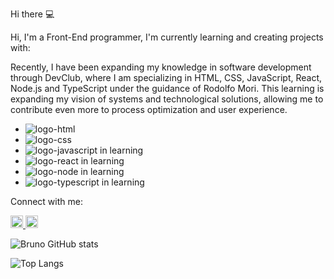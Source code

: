 Hi there :computer:

Hi, I'm a Front-End programmer, I'm currently learning and creating projects with:

Recently, I have been expanding my knowledge in software development through DevClub, where I am specializing in HTML, CSS, JavaScript, React, Node.js and TypeScript under the guidance of Rodolfo Mori. This learning is expanding my vision of systems and technological solutions, allowing me to contribute even more to process optimization and user experience.


- <img src="https://img.shields.io/badge/HTML5-E34F26?style=for-the-badge&logo=html5&logoColor=white" alt="logo-html" />
- <img src="https://img.shields.io/badge/CSS3-1572B6?style=for-the-badge&logo=css3&logoColor=white" alt="logo-css" />
- <img src="https://img.shields.io/badge/JavaScript-F7DF1E?style=for-the-badge&logo=javascript&logoColor=black" alt="logo-javascript" /> in learning
- <img src="https://img.shields.io/badge/React-20232A?style=for-the-badge&logo=react&logoColor=61DAFB" alt="logo-react" /> in learning
- <img src="https://img.shields.io/badge/Node.js-43853D?style=for-the-badge&logo=node.js&logoColor=white" alt="logo-node" /> in learning
- <img src="https://img.shields.io/badge/TypeScript-007ACC?style=for-the-badge&logo=typescript&logoColor=white" alt="logo-typescript" /> in learning

Connect with me:

<a href="https://www.instagram.com/eng.brunoalvarenga"><img src="https://cdn-icons-png.flaticon.com/128/3536/3536479.png" height="20" width="20" /> 
</a>
<a href="https://www.linkedin.com/in/brunoaasilva/"><img src="https://cdn-icons-png.flaticon.com/128/61/61109.png" alt="logo-linkedin" height="20" width="20" /> 
</a>


![Bruno GitHub stats](https://github-readme-stats.vercel.app/api?username=brunoaaraujo&show_icons=true&theme=dracula)

![Top Langs](https://github-readme-stats.vercel.app/api/top-langs/?username=brunoaaraujo&layout=compact&theme=dracula)
